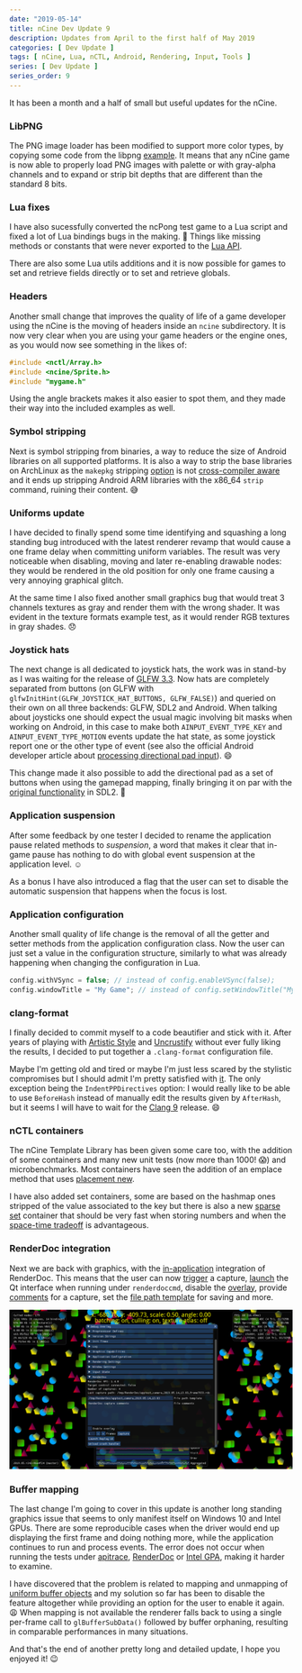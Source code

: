 ```yaml
---
date: "2019-05-14"
title: nCine Dev Update 9
description: Updates from April to the first half of May 2019
categories: [ Dev Update ]
tags: [ nCine, Lua, nCTL, Android, Rendering, Input, Tools ]
series: [ Dev Update ]
series_order: 9
---
```


It has been a month and a half of small but useful updates for the nCine.

### LibPNG

The PNG image loader has been modified to support more color types, by copying some code from the libpng [example](https://sourceforge.net/p/libpng/code/ci/master/tree/example.c). It means that any nCine game is now able to properly load PNG images with palette or with gray-alpha channels and to expand or strip bit depths that are different than the standard 8 bits.

### Lua fixes

I have also sucessfully converted the ncPong test game to a Lua script and fixed a lot of Lua bindings bugs in the making. :bug:
Things like missing methods or constants that were never exported to the [Lua API](https://ncine.github.io/lua_api.html).

There are also some Lua utils additions and it is now possible for games to set and retrieve fields directly or to set and retrieve globals.

### Headers

Another small change that improves the quality of life of a game developer using the nCine is the moving of headers inside an `ncine` subdirectory.
It is now very clear when you are using your game headers or the engine ones, as you would now see something in the likes of:

```cpp
#include <nctl/Array.h>
#include <ncine/Sprite.h>
#include "mygame.h"
```

Using the angle brackets makes it also easier to spot them, and they made their way into the included examples as well.

### Symbol stripping

Next is symbol stripping from binaries, a way to reduce the size of Android libraries on all supported platforms. It is also a way to strip the base libraries on ArchLinux as the `makepkg` stripping [option](https://www.archlinux.org/pacman/makepkg.conf.5.html) is not [cross-compiler aware](https://bugs.archlinux.org/task/42848) and it ends up stripping Android ARM libraries with the x86_64 `strip` command, ruining their content. :sweat_smile:

### Uniforms update

I have decided to finally spend some time identifying and squashing a long standing bug introduced with the latest renderer revamp that would cause a one frame delay when committing uniform variables. The result was very noticeable when disabling, moving and later re-enabling drawable nodes: they would be rendered in the old position for only one frame causing a very annoying graphical glitch.

At the same time I also fixed another small graphics bug that would treat 3 channels textures as gray and render them with the wrong shader.
It was evident in the texture formats example test, as it would render RGB textures in gray shades. :disappointed:

### Joystick hats

The next change is all dedicated to joystick hats, the work was in stand-by as I was waiting for the release of [GLFW 3.3](https://github.com/glfw/glfw/releases/tag/3.3). Now hats are completely separated from buttons (on GLFW with `glfwInitHint(GLFW_JOYSTICK_HAT_BUTTONS, GLFW_FALSE)`) and queried on their own on all three backends: GLFW, SDL2 and Android. When talking about joysticks one should expect the usual magic involving bit masks when working on Android, in this case to make both `AINPUT_EVENT_TYPE_KEY` and `AINPUT_EVENT_TYPE_MOTION` events update the hat state, as some joystick report one or the other type of event (see also the official Android developer article about [processing directional pad input](https://developer.android.com/training/game-controllers/controller-input#dpad)). :smile:

This change made it also possible to add the directional pad as a set of buttons when using the gamepad mapping, finally bringing it on par with the [original functionality](https://wiki.libsdl.org/CategoryGameController) in SDL2. :muscle:

### Application suspension

After some feedback by one tester I decided to rename the application pause related methods to _suspension_, a word that makes it clear that in-game pause has nothing to do with global event suspension at the application level. :relaxed:

As a bonus I have also introduced a flag that the user can set to disable the automatic suspension that happens when the focus is lost.

### Application configuration

Another small quality of life change is the removal of all the getter and setter methods from the application configuration class.
Now the user can just set a value in the configuration structure, similarly to what was already happening when changing the configuration in Lua.

```cpp
config.withVSync = false; // instead of config.enableVSync(false);
config.windowTitle = "My Game"; // instead of config.setWindowTitle("My Game");
```

### clang-format

I finally decided to commit myself to a code beautifier and stick with it. After years of playing with [Artistic Style](http://astyle.sourceforge.net/) and [Uncrustify](http://uncrustify.sourceforge.net/) without ever fully liking the results, I decided to put together a `.clang-format` configuration file.

Maybe I'm getting old and tired or maybe I'm just less scared by the stylistic compromises but I should admit I'm pretty satisfied with [it](https://clang.llvm.org/docs/ClangFormat.html). The only exception being the `IndentPPDirectives` option: I would really like to be able to use `BeforeHash` instead of manually edit the results given by `AfterHash`, but it seems I will have to wait for the [Clang 9](https://reviews.llvm.org/D52150) release. :smile:

### nCTL containers

The nCine Template Library has been given some care too, with the addition of some containers and many new unit tests (now more than 1000! :scream:) and microbenchmarks.
Most containers have seen the addition of an emplace method that uses [placement new](https://en.cppreference.com/w/cpp/language/new#Placement_new).

I have also added set containers, some are based on the hashmap ones stripped of the value associated to the key but there is also a new [sparse set](https://www.geeksforgeeks.org/sparse-set/) container that should be very fast when storing numbers and when the [space-time tradeoff](https://en.wikipedia.org/wiki/Space%E2%80%93time_tradeoff) is advantageous.

### RenderDoc integration

Next we are back with graphics, with the [in-application](https://renderdoc.org/docs/in_application_api.html) integration of RenderDoc. This means that the user can now [trigger](https://renderdoc.org/docs/in_application_api.html#_CPPv214TriggerCapturev) a capture, [launch](https://renderdoc.org/docs/in_application_api.html#_CPPv214LaunchReplayUI8uint32_tPKc) the Qt interface when running under `renderdoccmd`, disable the [overlay](https://renderdoc.org/docs/in_application_api.html#_CPPv215MaskOverlayBits8uint32_t8uint32_t), provide [comments](https://renderdoc.org/docs/in_application_api.html#_CPPv222SetCaptureFileCommentsPKcPKc) for a capture, set the [file path template](https://renderdoc.org/docs/in_application_api.html#_CPPv226SetCaptureFilePathTemplatePKc) for saving and more.

![RenderDoc in-application integration](/images/RenderDoc_integration.png "RenderDoc in-application integration")

### Buffer mapping

The last change I'm going to cover in this update is another long standing graphics issue that seems to only manifest itself on Windows 10 and Intel GPUs. There are some reproducible cases when the driver would end up displaying the first frame and doing nothing more, while the application continues to run and process events. The error does not occur when running the tests under [apitrace](http://apitrace.github.io/), [RenderDoc](https://renderdoc.org/) or [Intel GPA](https://software.intel.com/en-us/gpa), making it harder to examine.

I have discovered that the problem is related to mapping and unmapping of [uniform buffer objects](https://www.khronos.org/opengl/wiki/Uniform_Buffer_Object) and my solution so far has been to disable the feature altogether while providing an option for the user to enable it again. :weary:
When mapping is not available the renderer falls back to using a single per-frame call to `glBufferSubData()` followed by buffer orphaning, resulting in comparable performances in many situations.

And that's the end of another pretty long and detailed update, I hope you enjoyed it! :wink:
